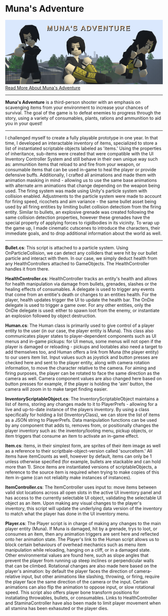 # Muna's Adventure
![screenshot](screenshot.png)
[Read More About Muna's Adventure](https://portfolium.com/entry/munas-adventure)


_______________________________________

**Muna's Adventure** is a third-person shooter with an emphasis on scavenging items from your environment to increase your chances of survival. The goal of the game is to defeat enemies to progress through the story, using a variety of consumables, plants, rations and ammunition to aid you in your quest!

_______________________________________

I challenged myself to create a fully playable prototype in one year. In that time, I developed an interactable inventory of items, specialized to store a list of instantiated scriptable objects labeled as 'items.' Using the properties of inheritance, sub-items were created that were compatible with the UI Inventory Controller System and still behave in their own unique way such as: ammunition items that reload to and fire from your weapon, or consumable items that can be used in-game to heal the player or provide defensive buffs. Additionally, I crafted all animations and made them with animation masking in mind - allowing us to use the same base animations with alternate arm animations that change depending on the weapon being used. The firing system was made using Unity's particle system with collision enabled. Adjustments to the particle system were made to account for firing speed, ricochets and aim variance - the same bullet asset being used by all firing entities by limiting bullet collision detectiom from the firing entity. Similar to bullets, an explosive grenade was created following the same collision detection properties, however these grenades have the special property of applying forces to rigidbodies in its vicinity. To wrap up the game up, I made cinematic cutscenes to introduce the characters, their immediate goals, and to drop additional information about the world as well.

_______________________________________

**Bullet.cs**: This script is attached to a particle system. Using OnParticleCollision, we can detect any colliders that were hit by our bullet particle and interact with them. In our case, we simply deduct health from any HealthControllers attached to GameObjects. The HealthController handles it from there.

**HealthController.cs**: HealthController tracks an entity's health and allows for health manipulation via damage from bullets, grenades, slashes or the healing effects of consumables. A delegate is used to trigger any events that come from an entitie's death or changes to an entities health. For the player, health updates trigger the UI to update the health bar. The OnDie delegate is used to trigger a game over. For any other entities, only the OnDie delegate is used: either to spawn loot from the enemy, or instantiate an explosion followed by object destruction.

**Human.cs**: The Human class is primarily used to give control of a player entity to the user (in our case, the player entity is Muna). This class also communicates player states to player-dependent components such as UI menus and in-game pickups: for UI menus, some menus will not open if the player is damaged or reloading - pickups and lootables also need a target to add themselves too, and Human offers a link from Muna (the player entity) to our users item list. Input values such as joystick and button presses are checked here and sent to the player entity, along with camera rotation information, to move the character relative to the camera. For aiming and firing purposes, the player can be rotated to face the same direction as the camera as well. Camera component values are also changed here based on button presses for example, if the player is holding the 'aim' button, the camera will zoom in to make target finding easier.

**InventoryScriptableObject.cs**: The InventoryScriptableObject maintains a list of items, storing any changes made to it to PlayerPrefs - allowing for a live and up-to-date instance of the players inventory. By using a class specifically for holding a list (InventoryClass), we can store the list of items as a JSON string to PlayerPrefs. Data manipulation functions can be used by any component that adds to, removes from, or positionally changes the player inventory such as: the inventory/looting menu, pickup objects, or item triggers that consume an item to activate an in-game effect.

**Item.cs**: Items, in their simplest form, are sprites of their item image as well as a reference to their scriptbale-object-version called 'sourceItem.' All items have itemCounts as well, however by default, items can only be 1 unless otherwise specified (for example, bullets are stackable and can hold more than 1). Since items are instantiated versions of scriptableObjects, a reference to the source item is required when trying to make copies of this item in-game (can not reliablty make instances of instances).

**ItemController.cs**: The ItemController uses input to: move items between valid slot locations across all open slots in the active UI inventory panel and has access to the currently selectable UI object, validating the selectable UI object as an item. Upon making any visual changes to the player's inventory, this script will update the underlying data version of the inventory to match what the player has done in the UI inventory menu.

**Player.cs**: The Player script is in charge of making any changes to the main player entity (Muna). If Muna is damaged, hit by a grenade, trys to loot, or consumes an item, then any animation triggers are sent here and reflected onto her animation state. The Player's link to the Human script allows us to block certain behaviours of overhead mechanics such as menu item manipulation while reloading, hanging on a cliff, or in a damaged state. Other environmental values are found here, such as slope angles that prevent the player from running up steep inclines or perpendicular walls that can be climbed. Rotational changes are also made here based on the player's animation: by default the player faces the direction of camera-relative input, but other animations like slashing, throwing, or firing, require the player face the same direction of the camera or the input. Certain animations can also flip the animation to oppose input, or slow rotational speed. This script also offers player bone transform positions for instatiating throwables, bullets, or consumables. Links to HealthController and StaminaController have also been made to limit player movement when all stamina has been exhasuted or the player dies.
